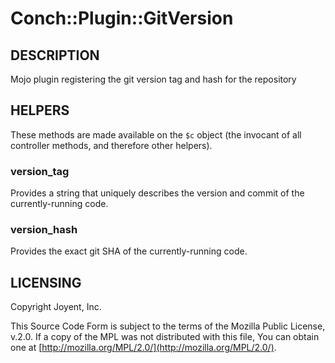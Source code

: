 # Conch::Plugin::GitVersion

## DESCRIPTION

Mojo plugin registering the git version tag and hash for the repository

## HELPERS

These methods are made available on the `$c` object (the invocant of all controller methods,
and therefore other helpers).

### version\_tag

Provides a string that uniquely describes the version and commit of the currently-running code.

### version\_hash

Provides the exact git SHA of the currently-running code.

## LICENSING

Copyright Joyent, Inc.

This Source Code Form is subject to the terms of the Mozilla Public License,
v.2.0. If a copy of the MPL was not distributed with this file, You can obtain
one at [http://mozilla.org/MPL/2.0/](http://mozilla.org/MPL/2.0/).
